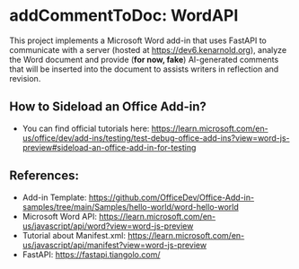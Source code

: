 # addCommentToDoc: WordAPI

This project implements a Microsoft Word add-in that uses FastAPI to communicate with a server (hosted at https://dev6.kenarnold.org), analyze the Word document and provide (**for now, fake**) AI-generated comments that will be inserted into the document to assists writers in reflection and revision.

## How to Sideload an Office Add-in?
* You can find official tutorials here: https://learn.microsoft.com/en-us/office/dev/add-ins/testing/test-debug-office-add-ins?view=word-js-preview#sideload-an-office-add-in-for-testing

## References:
* Add-in Template: https://github.com/OfficeDev/Office-Add-in-samples/tree/main/Samples/hello-world/word-hello-world
* Microsoft Word API: https://learn.microsoft.com/en-us/javascript/api/word?view=word-js-preview
* Tutorial about Manifest.xml: https://learn.microsoft.com/en-us/javascript/api/manifest?view=word-js-preview
* FastAPI: https://fastapi.tiangolo.com/
